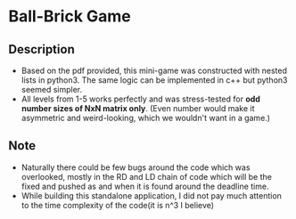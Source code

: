 # Ball-Brick Game



## Description

- Based on the pdf provided, this mini-game was constructed with nested lists in python3. 
The same logic can be implemented in c++ but python3 seemed simpler. 
- All levels from 1-5 works perfectly and was stress-tested for **odd number sizes of NxN matrix only**. (Even number would make it asymmetric and weird-looking, which we wouldn't want in a game.)

## Note
- Naturally there could be few bugs around the code which was overlooked, mostly in the RD and LD chain of code which will be the fixed and pushed as and when it is found around the deadline time.
- While building this standalone application, I did not pay much attention to the time complexity of the code(it is n^3 I believe)


